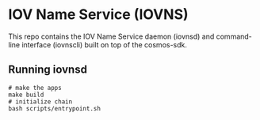 # IOV Name Service (IOVNS)
This repo contains the IOV Name Service daemon (iovnsd) and command-line interface (iovnscli) built on top of the cosmos-sdk.

## Running iovnsd
```shell script
# make the apps
make build
# initialize chain
bash scripts/entrypoint.sh
```
